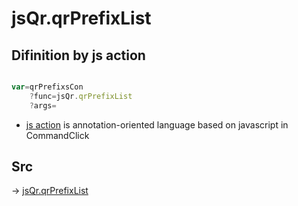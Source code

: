 # jsQr.qrPrefixList

## Difinition by js action

```js.js

var=qrPrefixsCon
	?func=jsQr.qrPrefixList
	?args=

```

- [js action]() is annotation-oriented language based on javascript in CommandClick

## Src

-> [jsQr.qrPrefixList](https://github.com/puutaro/CommandClick/blob/master/app/src/main/java/com/puutaro/commandclick/fragment_lib/terminal_fragment/js_interface/qr/JsQr.kt#L52)



